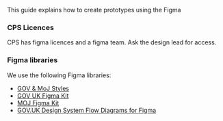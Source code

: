 This guide explains how to create prototypes using the Figma 

### CPS Licences

CPS has figma licences and a figma team. Ask the design lead for access.

### Figma libraries

We use the following Figma libraries:


- [GOV & MoJ Styles ](https://www.figma.com/design/rbzFtXbYqItzqtfE3fdCQ4/GOV-%26-MoJ-Styles?m=auto&node-id=20-17040&t=u1P8phs3qyRxZ4FQ-1) 
- [GOV UK Figma Kit ](https://www.figma.com/design/cdmqMa73kZBDEC42spSVba/GOV-Figma-Kit?m=auto&node-id=20-17040&t=ZG7js0TWe3yzv5CD-1) 
- [MOJ Figma Kit ](https://www.figma.com/design/N2xqOFkyehXwcD9DxU1gEq/MoJ-Figma-Kit?node-id=20-17040) 
- [GOV.UK Design System Flow Diagrams for Figma](https://github.com/paulmsmith/govuk-designsystem-flow-diagram-figma)